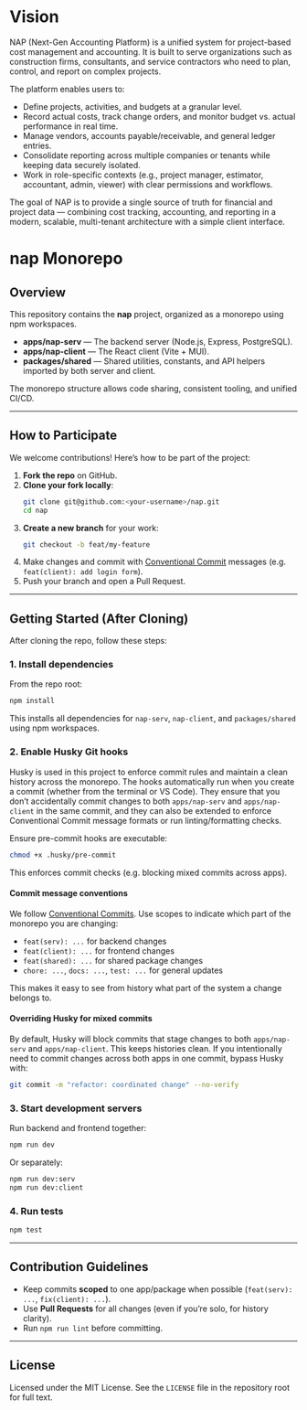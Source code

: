 # Vision

NAP (Next-Gen Accounting Platform) is a unified system for project-based cost management and accounting. It is built to serve organizations such as construction firms, consultants, and service contractors who need to plan, control, and report on complex projects.

The platform enables users to:

- Define projects, activities, and budgets at a granular level.
- Record actual costs, track change orders, and monitor budget vs. actual performance in real time.
- Manage vendors, accounts payable/receivable, and general ledger entries.
- Consolidate reporting across multiple companies or tenants while keeping data securely isolated.
- Work in role-specific contexts (e.g., project manager, estimator, accountant, admin, viewer) with clear permissions and workflows.

The goal of NAP is to provide a single source of truth for financial and project data — combining cost tracking, accounting, and reporting in a modern, scalable, multi-tenant architecture with a simple client interface.

# nap Monorepo

## Overview

This repository contains the **nap** project, organized as a monorepo using npm workspaces.

- **apps/nap-serv** — The backend server (Node.js, Express, PostgreSQL).
- **apps/nap-client** — The React client (Vite + MUI).
- **packages/shared** — Shared utilities, constants, and API helpers imported by both server and client.

The monorepo structure allows code sharing, consistent tooling, and unified CI/CD.

---

## How to Participate

We welcome contributions! Here’s how to be part of the project:

1. **Fork the repo** on GitHub.
2. **Clone your fork locally**:
   ```bash
   git clone git@github.com:<your-username>/nap.git
   cd nap
   ```
3. **Create a new branch** for your work:
   ```bash
   git checkout -b feat/my-feature
   ```
4. Make changes and commit with [Conventional Commit](https://www.conventionalcommits.org/) messages (e.g. `feat(client): add login form`).
5. Push your branch and open a Pull Request.

---

## Getting Started (After Cloning)

After cloning the repo, follow these steps:

### 1. Install dependencies

From the repo root:

```bash
npm install
```

This installs all dependencies for `nap-serv`, `nap-client`, and `packages/shared` using npm workspaces.

### 2. Enable Husky Git hooks

Husky is used in this project to enforce commit rules and maintain a clean history across the monorepo. The hooks automatically run when you create a commit (whether from the terminal or VS Code). They ensure that you don’t accidentally commit changes to both `apps/nap-serv` and `apps/nap-client` in the same commit, and they can also be extended to enforce Conventional Commit message formats or run linting/formatting checks.

Ensure pre-commit hooks are executable:

```bash
chmod +x .husky/pre-commit
```

This enforces commit checks (e.g. blocking mixed commits across apps).

#### Commit message conventions

We follow [Conventional Commits](https://www.conventionalcommits.org/). Use scopes to indicate which part of the monorepo you are changing:

- `feat(serv): ...` for backend changes
- `feat(client): ...` for frontend changes
- `feat(shared): ...` for shared package changes
- `chore: ...`, `docs: ...`, `test: ...` for general updates

This makes it easy to see from history what part of the system a change belongs to.

#### Overriding Husky for mixed commits

By default, Husky will block commits that stage changes to both `apps/nap-serv` and `apps/nap-client`. This keeps histories clean. If you intentionally need to commit changes across both apps in one commit, bypass Husky with:

```bash
git commit -m "refactor: coordinated change" --no-verify
```

### 3. Start development servers

Run backend and frontend together:

```bash
npm run dev
```

Or separately:

```bash
npm run dev:serv
npm run dev:client
```

### 4. Run tests

```bash
npm test
```

---

## Contribution Guidelines

- Keep commits **scoped** to one app/package when possible (`feat(serv): ...`, `fix(client): ...`).
- Use **Pull Requests** for all changes (even if you’re solo, for history clarity).
- Run `npm run lint` before committing.

---

## License

Licensed under the MIT License. See the `LICENSE` file in the repository root for full text.
